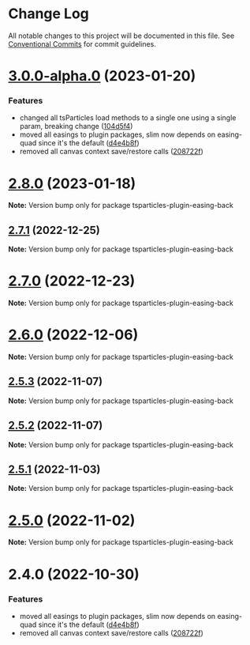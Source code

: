# Change Log

All notable changes to this project will be documented in this file.
See [Conventional Commits](https://conventionalcommits.org) for commit guidelines.

# [3.0.0-alpha.0](https://github.com/matteobruni/tsparticles/compare/v2.0.0-alpha.0...v3.0.0-alpha.0) (2023-01-20)

### Features

-   changed all tsParticles load methods to a single one using a single param, breaking change ([104d5f4](https://github.com/matteobruni/tsparticles/commit/104d5f41d19611ef882be0ecc417c7f1e925fd31))
-   moved all easings to plugin packages, slim now depends on easing-quad since it's the default ([d4e4b8f](https://github.com/matteobruni/tsparticles/commit/d4e4b8f6685ab748e82322877bf1e9d2d23574d4))
-   removed all canvas context save/restore calls ([208722f](https://github.com/matteobruni/tsparticles/commit/208722f0a521246165b7cdc529dfbfbd7a3cf7eb))

# [2.8.0](https://github.com/matteobruni/tsparticles/compare/tsparticles-plugin-easing-back@2.7.1...tsparticles-plugin-easing-back@2.8.0) (2023-01-18)

**Note:** Version bump only for package tsparticles-plugin-easing-back

## [2.7.1](https://github.com/matteobruni/tsparticles/compare/tsparticles-plugin-easing-back@2.7.0...tsparticles-plugin-easing-back@2.7.1) (2022-12-25)

**Note:** Version bump only for package tsparticles-plugin-easing-back

# [2.7.0](https://github.com/matteobruni/tsparticles/compare/tsparticles-plugin-easing-back@2.6.0...tsparticles-plugin-easing-back@2.7.0) (2022-12-23)

**Note:** Version bump only for package tsparticles-plugin-easing-back

# [2.6.0](https://github.com/matteobruni/tsparticles/compare/tsparticles-plugin-easing-back@2.5.3...tsparticles-plugin-easing-back@2.6.0) (2022-12-06)

**Note:** Version bump only for package tsparticles-plugin-easing-back

## [2.5.3](https://github.com/matteobruni/tsparticles/compare/tsparticles-plugin-easing-back@2.5.2...tsparticles-plugin-easing-back@2.5.3) (2022-11-07)

**Note:** Version bump only for package tsparticles-plugin-easing-back

## [2.5.2](https://github.com/matteobruni/tsparticles/compare/tsparticles-plugin-easing-back@2.5.1...tsparticles-plugin-easing-back@2.5.2) (2022-11-07)

**Note:** Version bump only for package tsparticles-plugin-easing-back

## [2.5.1](https://github.com/matteobruni/tsparticles/compare/tsparticles-plugin-easing-back@2.5.0...tsparticles-plugin-easing-back@2.5.1) (2022-11-03)

**Note:** Version bump only for package tsparticles-plugin-easing-back

# [2.5.0](https://github.com/matteobruni/tsparticles/compare/tsparticles-plugin-easing-back@2.4.0...tsparticles-plugin-easing-back@2.5.0) (2022-11-02)

**Note:** Version bump only for package tsparticles-plugin-easing-back

# 2.4.0 (2022-10-30)

### Features

-   moved all easings to plugin packages, slim now depends on easing-quad since it's the default ([d4e4b8f](https://github.com/matteobruni/tsparticles/commit/d4e4b8f6685ab748e82322877bf1e9d2d23574d4))
-   removed all canvas context save/restore calls ([208722f](https://github.com/matteobruni/tsparticles/commit/208722f0a521246165b7cdc529dfbfbd7a3cf7eb))
